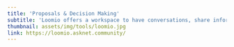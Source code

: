 ```yaml
---
title: 'Proposals & Decision Making'
subtitle: 'Loomio offers a workspace to have conversations, share information and proposals, and decide on next steps. <br><i class="fas fa-exclamation-triangle"></i> coming soon <i class="fas fa-exclamation-triangle"></i>'
thumbnail: assets/img/tools/loomio.jpg
link: https://loomio.asknet.community/
---
```

